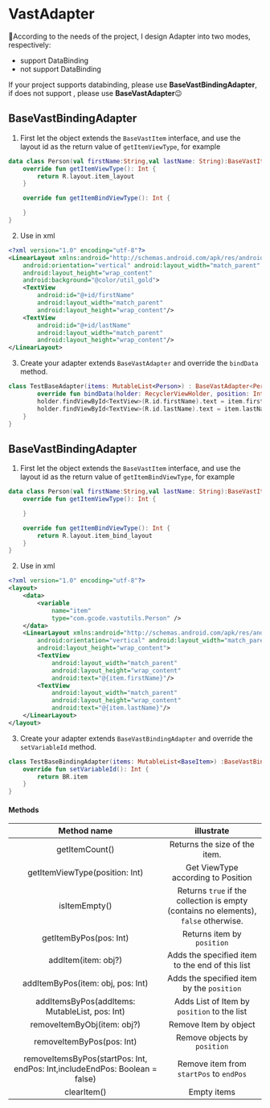 # VastAdapter

🤔According to the needs of the project, I design Adapter into two modes, respectively:

- support DataBinding
- not support DataBinding

If your project supports databinding, please use **BaseVastBindingAdapter**, if does not support , please use **BaseVastAdapter**😉

## BaseVastBindingAdapter

1. First let the object extends the `BaseVastItem` interface, and use the layout id as the return value of `getItemViewType`, for example

```kotlin
data class Person(val firstName:String,val lastName: String):BaseVastItem{
    override fun getItemViewType(): Int {
        return R.layout.item_layout
    }

    override fun getItemBindViewType(): Int {

    }
}
```

2. Use in xml

```xml
<?xml version="1.0" encoding="utf-8"?>
<LinearLayout xmlns:android="http://schemas.android.com/apk/res/android"
    android:orientation="vertical" android:layout_width="match_parent"
    android:layout_height="wrap_content"
    android:background="@color/util_gold">
    <TextView
        android:id="@+id/firstName"
        android:layout_width="match_parent"
        android:layout_height="wrap_content"/>
    <TextView
        android:id="@+id/lastName"
        android:layout_width="match_parent"
        android:layout_height="wrap_content"/>
</LinearLayout>
```

3. Create your adapter extends `BaseVastAdapter` and override the `bindData` method.

```kotlin
class TestBaseAdapter(items: MutableList<Person>) : BaseVastAdapter<Person>(items) {
        override fun bindData(holder: RecyclerViewHolder, position: Int, item: Person) {
        holder.findViewById<TextView>(R.id.firstName).text = item.firstName
        holder.findViewById<TextView>(R.id.lastName).text = item.lastName
    }
}
```

## BaseVastBindingAdapter


1. First let the object extends the `BaseVastItem` interface, and use the layout id as the return value of `getItemBindViewType`, for example

```kotlin
data class Person(val firstName:String,val lastName: String):BaseVastItem{
    override fun getItemViewType(): Int {

    }

    override fun getItemBindViewType(): Int {
        return R.layout.item_bind_layout
    }
}
```

2. Use in xml

```xml
<?xml version="1.0" encoding="utf-8"?>
<layout>
    <data>
        <variable
            name="item"
            type="com.gcode.vastutils.Person" />
    </data>
    <LinearLayout xmlns:android="http://schemas.android.com/apk/res/android"
        android:orientation="vertical" android:layout_width="match_parent"
        android:layout_height="wrap_content">
        <TextView
            android:layout_width="match_parent"
            android:layout_height="wrap_content"
            android:text="@{item.firstName}"/>
        <TextView
            android:layout_width="match_parent"
            android:layout_height="wrap_content"
            android:text="@{item.lastName}"/>
    </LinearLayout>
</layout>
```

3. Create your adapter extends `BaseVastBindingAdapter` and override the `setVariableId` method.

```kotlin
class TestBaseBindingAdapter(items: MutableList<BaseItem>) :BaseVastBindingAdapter(items){
    override fun setVariableId(): Int {
        return BR.item
    }
}
```

#### Methods

|                                 Method name                                 |                                      illustrate                                      |
| :-------------------------------------------------------------------------: | :----------------------------------------------------------------------------------: |
|                               getItemCount()                                |                            Returns the size of the item.                             |
|                       getItemViewType(position: Int)                        |                          Get ViewType according to Position                          |
|                                isItemEmpty()                                | Returns `true` if the collection is empty (contains no elements), `false` otherwise. |
|                           getItemByPos(pos: Int)                            |                              Returns item by `position`                              |
|                             addItem(item: obj?)                             |                   Adds the specified item to the end of this list                    |
|                      addItemByPos(item: obj, pos: Int)                      |                      Adds the specified item by the `position`                       |
|             addItemsByPos(addItems: MutableList<obj>, pos: Int)             |                     Adds List of Item by `position` to the list                      |
|                         removeItemByObj(item: obj?)                         |                                Remove Item by object                                 |
|                          removeItemByPos(pos: Int)                          |                             Remove objects by `position`                             |
| removeItemsByPos(startPos: Int, endPos: Int,includeEndPos: Boolean = false) |                       Remove item from `startPos` to `endPos`                        |
|                                 clearItem()                                 |                                     Empty items                                      |